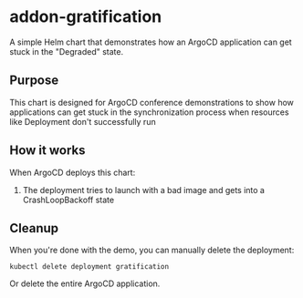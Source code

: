 # addon-gratification

A simple Helm chart that demonstrates how an ArgoCD application can get stuck in the "Degraded" state.

## Purpose

This chart is designed for ArgoCD conference demonstrations to show how applications can get stuck in the synchronization process when resources like Deployment don't successfully run

## How it works

When ArgoCD deploys this chart:
1. The deployment tries to launch with a bad image and gets into a CrashLoopBackoff state

## Cleanup

When you're done with the demo, you can manually delete the deployment:
```
kubectl delete deployment gratification
```

Or delete the entire ArgoCD application.

